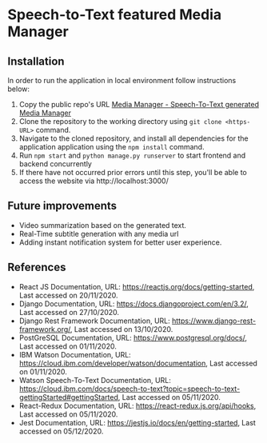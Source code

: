# Speech-to-Text featured Media Manager

## Installation

In order to run the application in local environment follow instructions below:

1. Copy the public repo's URL
   [Media Manager - Speech-To-Text generated Media Manager](https://github.com/AkshinK/media-manager.git)
2. Clone the repository to the working directory using
   `git clone <https-URL>` command.
3. Navigate to the cloned repository, and install all dependencies for the application
   application using the `npm install` command.
4. Run `npm start` and `python manage.py runserver` to start frontend and backend concurrently
5. If there have not occurred prior errors until this step, you'll be able to access the website
   via http://localhost:3000/

## Future improvements

- Video summarization based on the generated text.
- Real-Time subtitle generation with any media url
- Adding instant notification system for better user experience.

## References

- React JS Documentation,
  URL: https://reactjs.org/docs/getting-started, Last accessed on 20/11/2020.
- Django Documentation,
  URL: https://docs.djangoproject.com/en/3.2/, Last accessed on 27/10/2020.
- Django Rest Framework Documentation,
  URL: https://www.django-rest-framework.org/, Last accessed on 13/10/2020.
- PostGreSQL Documentation,
  URL: https://www.postgresql.org/docs/, Last accessed on 01/11/2020.
- IBM Watson Documentation,
  URL: https://cloud.ibm.com/developer/watson/documentation, Last accessed on 01/11/2020.
- Watson Speech-To-Text Documentation,
  URL: https://cloud.ibm.com/docs/speech-to-text?topic=speech-to-text-gettingStarted#gettingStarted, Last accessed on 05/11/2020.
- React-Redux Documentation,
  URL: https://react-redux.js.org/api/hooks, Last accessed on 05/11/2020.
- Jest Documentation,
  URL: https://jestjs.io/docs/en/getting-started, Last accessed on 05/12/2020.
